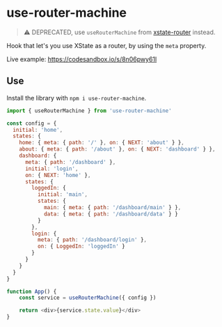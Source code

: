# use-router-machine

> :warning: DEPRECATED, use `useRouterMachine` from [xstate-router](https://github.com/carloslfu/xstate-router) instead.

Hook that let's you use XState as a router, by using the `meta` property.

Live example: https://codesandbox.io/s/8n06pwy61l

## Use

Install the library with `npm i use-router-machine`.

```javascript
import { useRouterMachine } from 'use-router-machine'

const config = {
  initial: 'home',
  states: {
    home: { meta: { path: '/' }, on: { NEXT: 'about' } },
    about: { meta: { path: '/about' }, on: { NEXT: 'dashboard' } },
    dashboard: {
      meta: { path: '/dashboard' },
      initial: 'login',
      on: { NEXT: 'home' },
      states: {
        loggedIn: {
          initial: 'main',
          states: {
            main: { meta: { path: '/dashboard/main' } },
            data: { meta: { path: '/dashboard/data' } }
          }
        },
        login: {
          meta: { path: '/dashboard/login' },
          on: { LoggedIn: 'loggedIn' }
        }
      }
    }
  }
}

function App() {
    const service = useRouterMachine({ config })

    return <div>{service.state.value}</div>
}
```
